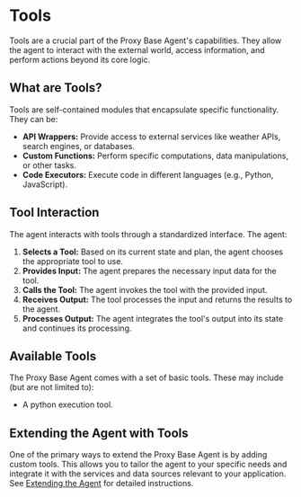 # Tools

Tools are a crucial part of the Proxy Base Agent's capabilities. They allow the agent to interact with the external world, access information, and perform actions beyond its core logic.

## What are Tools?

Tools are self-contained modules that encapsulate specific functionality.  They can be:

*   **API Wrappers:**  Provide access to external services like weather APIs, search engines, or databases.
*   **Custom Functions:**  Perform specific computations, data manipulations, or other tasks.
*   **Code Executors:** Execute code in different languages (e.g., Python, JavaScript).

## Tool Interaction

The agent interacts with tools through a standardized interface.  The agent:

1.  **Selects a Tool:** Based on its current state and plan, the agent chooses the appropriate tool to use.
2.  **Provides Input:** The agent prepares the necessary input data for the tool.
3.  **Calls the Tool:** The agent invokes the tool with the provided input.
4.  **Receives Output:** The tool processes the input and returns the results to the agent.
5.  **Processes Output:** The agent integrates the tool's output into its state and continues its processing.

## Available Tools

The Proxy Base Agent comes with a set of basic tools. These may include (but are not limited to):

*  A python execution tool.

## Extending the Agent with Tools

One of the primary ways to extend the Proxy Base Agent is by adding custom tools. This allows you to tailor the agent to your specific needs and integrate it with the services and data sources relevant to your application. See [Extending the Agent](extending/custom-tools.md) for detailed instructions.
